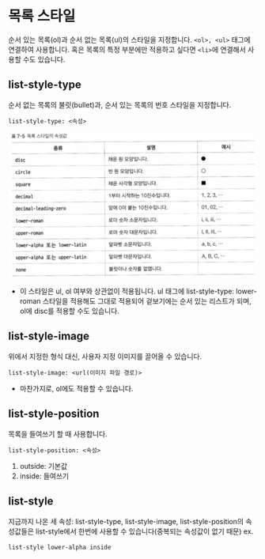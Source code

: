 # 목록 스타일

순서 있는 목록(ol)과 순서 없는 목록(ul)의 스타일을 지정합니다. `<ol>, <ul>` 태그에 연결하여 사용합니다. 혹은 목록의 특정 부분에만 적용하고 싶다면 `<li>`에 연결해서 사용할 수도 있습니다.

## list-style-type
순서 없는 목록의 불릿(bullet)과, 순서 있는 목록의 번호 스타일을 지정합니다.
```
list-style-type: <속성>
```
![img37](./img/37.png)
* 이 스타일은 ul, ol 여부와 상관없이 적용됩니다. ul 태그에 list-style-type: lower-roman 스타일을 적용해도 그대로 적용되어 겉보기에는 순서 있는 리스트가 되며, ol에 disc를 적용할 수도 있습니다.

## list-style-image
위에서 지정한 형식 대신, 사용자 지정 이미지를 끌어올 수 있습니다.
```
list-style-image: <url(이미지 파일 경로)>
```
* 마찬가지로, ol에도 적용할 수 있습니다.

## list-style-position
목록을 들여쓰기 할 때 사용합니다.
```
list-style-position: <속성>
```
1. outside: 기본값
2. inside: 들여쓰기

## list-style
지금까지 나온 세 속성: list-style-type, list-style-image, list-style-position의 속성값들은 list-style에서 한번에 사용할 수 있습니다(중복되는 속성값이 없기 때문)
ex.
```
list-style lower-alpha inside
```